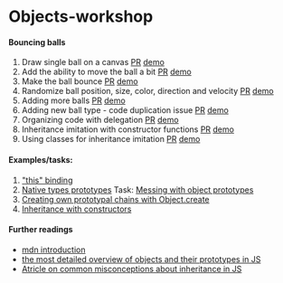 # Objects-workshop

#### Bouncing balls
1. Draw single ball on a canvas [PR](https://github.com/mazzur/Objects-workshop/pull/6/files) [demo](https://codepen.io/mazzur55/pen/yRavxY)
2. Add the ability to move the ball a bit [PR](https://github.com/mazzur/Objects-workshop/pull/5/files) [demo](https://codepen.io/mazzur55/pen/MPjQRe)
3. Make the ball bounce [PR](https://github.com/mazzur/Objects-workshop/pull/4/files) [demo](https://codepen.io/mazzur55/pen/oazEaE)
4. Randomize ball position, size, color, direction and velocity [PR](https://github.com/mazzur/Objects-workshop/pull/3/files) [demo](https://codepen.io/mazzur55/pen/OBRQKY)
5. Adding more balls [PR](https://github.com/mazzur/Objects-workshop/pull/2/files) [demo](https://codepen.io/mazzur55/pen/vVXROv)
6. Adding new ball type - code duplication issue [PR](https://github.com/mazzur/Objects-workshop/pull/1/files) [demo](https://codepen.io/mazzur55/pen/dgpmZa)
7. Organizing code with delegation [PR](https://github.com/mazzur/Objects-workshop/pull/7) [demo](https://codepen.io/mazzur55/pen/QZGXry)
8. Inheritance imitation with constructor functions [PR](https://github.com/mazzur/Objects-workshop/pull/8) [demo](https://codepen.io/mazzur55/pen/MPbNXB)
9. Using classes for inheritance imitation [PR](https://github.com/mazzur/Objects-workshop/pull/9)  [demo](https://codepen.io/mazzur55/pen/vVyozL)

#### Examples/tasks:
1. ["this" binding](https://codepen.io/mazzur55/pen/qJZGyK)
2. [Native types prototypes](https://codepen.io/mazzur55/pen/qJRZEE?editors=0010) Task: [Messing with object prototypes](https://codepen.io/mazzur55/pen/ePBaZa)
3. [Creating own prototypal chains with Object.create](https://codepen.io/mazzur55/pen/xygVRG)
4. [Inheritance with constructors](https://codepen.io/mazzur55/pen/YJNwxK)

#### Further readings
- [mdn introduction](https://developer.mozilla.org/en-US/docs/Learn/JavaScript/Objects)
- [the most detailed overview of objects and their prototypes in JS](https://github.com/getify/You-Dont-Know-JS/tree/master/this%20%26%20object%20prototypes)
- [Atricle on common misconceptions about inheritance in JS](https://medium.com/javascript-scene/common-misconceptions-about-inheritance-in-javascript-d5d9bab29b0a)